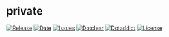 # private

[![Release](https://img.shields.io/github/v/release/franck-paul/private)](https://github.com/franck-paul/private/releases)
[![Date](https://img.shields.io/github/release-date/franck-paul/private)](https://github.com/franck-paul/private/releases)
[![Issues](https://img.shields.io/github/issues/franck-paul/private)](https://github.com/franck-paul/private/issues)
[![Dotclear](https://img.shields.io/badge/dotclear-v2.24-blue.svg)](https://fr.dotclear.org/download)
[![Dotaddict](https://img.shields.io/badge/dotaddict-official-green.svg)](https://plugins.dotaddict.org/dc2/details/private)
[![License](https://img.shields.io/github/license/franck-paul/private)](https://github.com/franck-paul/private/blob/master/LICENSE)

